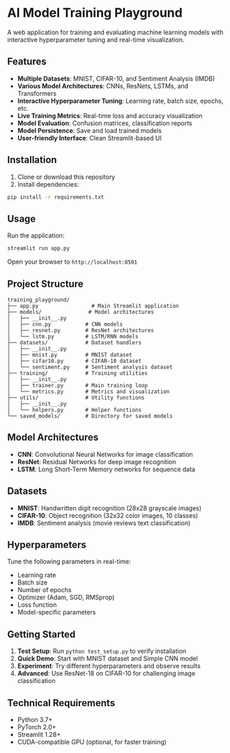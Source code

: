 # AI Model Training Playground

A web application for training and evaluating machine learning models with interactive hyperparameter tuning and real-time visualization.

## Features

- **Multiple Datasets**: MNIST, CIFAR-10, and Sentiment Analysis (IMDB)
- **Various Model Architectures**: CNNs, ResNets, LSTMs, and Transformers
- **Interactive Hyperparameter Tuning**: Learning rate, batch size, epochs, etc.
- **Live Training Metrics**: Real-time loss and accuracy visualization
- **Model Evaluation**: Confusion matrices, classification reports
- **Model Persistence**: Save and load trained models
- **User-friendly Interface**: Clean Streamlit-based UI

## Installation

1. Clone or download this repository
2. Install dependencies:
```bash
pip install -r requirements.txt
```

## Usage

Run the application:
```bash
streamlit run app.py
```

Open your browser to `http://localhost:8501`

## Project Structure

```
training_playground/
├── app.py                 # Main Streamlit application
├── models/               # Model architectures
│   ├── __init__.py
│   ├── cnn.py           # CNN models
│   ├── resnet.py        # ResNet architectures
│   └── lstm.py          # LSTM/RNN models
├── datasets/            # Dataset handlers
│   ├── __init__.py
│   ├── mnist.py         # MNIST dataset
│   ├── cifar10.py       # CIFAR-10 dataset
│   └── sentiment.py     # Sentiment analysis dataset
├── training/            # Training utilities
│   ├── __init__.py
│   ├── trainer.py       # Main training loop
│   └── metrics.py       # Metrics and visualization
├── utils/               # Utility functions
│   ├── __init__.py
│   └── helpers.py       # Helper functions
└── saved_models/        # Directory for saved models
```

## Model Architectures

- **CNN**: Convolutional Neural Networks for image classification
- **ResNet**: Residual Networks for deep image recognition
- **LSTM**: Long Short-Term Memory networks for sequence data

## Datasets

- **MNIST**: Handwritten digit recognition (28x28 grayscale images)
- **CIFAR-10**: Object recognition (32x32 color images, 10 classes)
- **IMDB**: Sentiment analysis (movie reviews text classification)

## Hyperparameters

Tune the following parameters in real-time:
- Learning rate
- Batch size
- Number of epochs
- Optimizer (Adam, SGD, RMSprop)
- Loss function
- Model-specific parameters

## Getting Started

1. **Test Setup**: Run `python test_setup.py` to verify installation
2. **Quick Demo**: Start with MNIST dataset and Simple CNN model
3. **Experiment**: Try different hyperparameters and observe results
4. **Advanced**: Use ResNet-18 on CIFAR-10 for challenging image classification

## Technical Requirements

- Python 3.7+
- PyTorch 2.0+
- Streamlit 1.28+
- CUDA-compatible GPU (optional, for faster training)